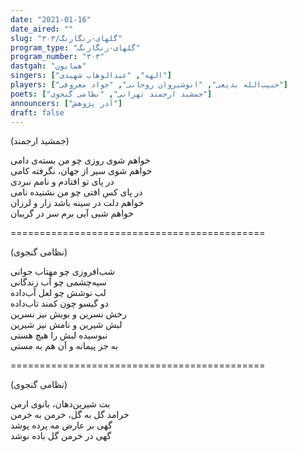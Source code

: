 ```yaml
---
date: "2021-01-16"
date_aired: ""
slug: "گلهای-رنگارنگ/۳۰۳"
program_type: "گلهای-رنگارنگ"
program_number: "۳۰۳"
dastgah: "همایون"
singers: ["الهه", "عبدالوهاب شهیدی"]
players: ["حبیب‌الله بدیعی", "انوشیروان روحانی", "جواد معروفی"]
poets: ["جمشید ارجمند تهرانی", "نظامی گنجوی"]
announcers: ["آذر پژوهش"]
draft: false
---
```


(جمشید ارجمند)  

خواهم شوی روزی چو من بسته‌ی دامی  
خواهم شوی سیر از جهان، نگرفته کامی  
در پای تو افتادم و نامم نبردی  
در پای کس افتی چو من نشنیده نامی  
خواهم دلت در سینه باشد زار و لرزان  
خواهم شبی آیی برم سر در گریبان  

============================================  

(نظامی گنجوی)  

شب‌افروزی چو مهتاب جوانی  
سیه‌چشمی چو آب زندگانی  
لب نوشش چو لعل آب‌داده  
دو گیسو چون کمند تاب‌داده  
رخش نسرین و بویش نیز نسرین  
لبش شیرین و نامش نیز شیرین  
نبوسیده لبش را هیچ هستی  
به جز پیمانه و آن هم به مستی  

============================================  

(نظامی گنجوی)  

بت شیرین‌دهان، بانوی ارمن  
خرامد گل به گل، خرمن به خرمن  
گهی بر عارض مه پرده پوشد  
گهی در خرمن گل باده نوشد  
